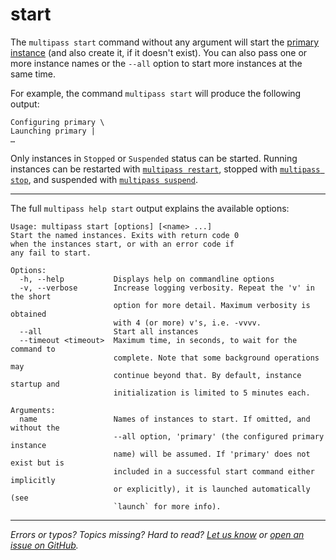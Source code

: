 # start
The `multipass start` command without any argument will start the [primary instance](/t/28469#primary-instance) (and also create it, if it doesn't exist). You can also pass one or more instance names or the `--all` option to start more instances at the same time. 

For example, the command `multipass start` will produce the following output:

```plain
Configuring primary \
Launching primary |
…
```

Only instances in `Stopped` or `Suspended` status can be started. Running instances can be restarted with [`multipass restart`](/reference/command-line-interface/restart), stopped with [`multipass stop`](/reference/command-line-interface/stop), and suspended with [`multipass suspend`](/reference/command-line-interface/suspend).

---

The full `multipass help start` output explains the available options:

```plain
Usage: multipass start [options] [<name> ...]
Start the named instances. Exits with return code 0
when the instances start, or with an error code if
any fail to start.

Options:
  -h, --help           Displays help on commandline options
  -v, --verbose        Increase logging verbosity. Repeat the 'v' in the short
                       option for more detail. Maximum verbosity is obtained
                       with 4 (or more) v's, i.e. -vvvv.
  --all                Start all instances
  --timeout <timeout>  Maximum time, in seconds, to wait for the command to
                       complete. Note that some background operations may
                       continue beyond that. By default, instance startup and
                       initialization is limited to 5 minutes each.

Arguments:
  name                 Names of instances to start. If omitted, and without the
                       --all option, 'primary' (the configured primary instance
                       name) will be assumed. If 'primary' does not exist but is
                       included in a successful start command either implicitly
                       or explicitly), it is launched automatically (see
                       `launch` for more info).

```

---

*Errors or typos? Topics missing? Hard to read? <a href="https://docs.google.com/forms/d/e/1FAIpQLSd0XZDU9sbOCiljceh3rO_rkp6vazy2ZsIWgx4gsvl_Sec4Ig/viewform?usp=pp_url&entry.317501128=https://multipass.run/docs/start-command" target="_blank">Let us know</a> or <a href="https://github.com/canonical/multipass/issues/new/choose" target="_blank">open an issue on GitHub</a>.*

